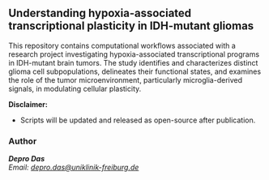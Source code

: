 ## Understanding hypoxia-associated transcriptional plasticity in IDH-mutant gliomas 

This repository contains computational workflows associated with a research project investigating hypoxia-associated transcriptional programs in IDH-mutant brain tumors. The study identifies and characterizes distinct glioma cell subpopulations, delineates their functional states, and examines the role of the tumor microenvironment, particularly microglia-derived signals, in modulating cellular plasticity. 

**Disclaimer:** <br/> 
* Scripts will be updated and released as open-source after publication.  

### Author 

_**Depro Das**_ <br/> 
*Email: depro.das@uniklinik-freiburg.de* 
